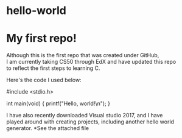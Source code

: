 # hello-world

<h1> My first repo!</h1>

<p>Although this is the first repo that was created under GitHub,<br >
I am currently taking CS50 through EdX and have updated this repo<br >
to reflect the first steps to learning C.</p>

<p>
Here's the code I used below:
</p>

#include <stdio.h>

int main(void)
{
    printf("Hello, world!\n");
}

<p>I have also recently downloaded Visual studio 2017, and I have<br >
played around with creating projects, including another hello world<br >
generator.  *See the attached file</p>


